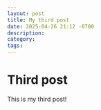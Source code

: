 ```yaml
---
layout: post
title: My third post
date: 2025-04-26 21:12 -0700
description: 
category:
tags:
---
```


# Third post

This is my third post!